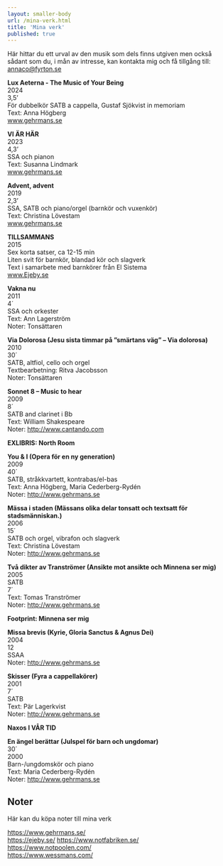 ```yaml
---
layout: smaller-body
url: /mina-verk.html
title: 'Mina verk'
published: true
---
```

Här hittar du ett urval av den musik som dels finns utgiven men också sådant som du, i mån av intresse, kan kontakta mig och få tillgång till: annaco@fyrton.se

**Lux Aeterna - The Music of Your Being**  
2024  
3,5’  
För dubbelkör SATB a cappella, Gustaf Sjökvist in memoriam  
Text: Anna Högberg  
www.gehrmans.se  

**VI ÄR HÄR**  
2023  
4,3’  
SSA och pianon  
Text: Susanna Lindmark  
www.gehrmans.se  

**Advent, advent**  
2019  
2,3’  
SSA, SATB och piano/orgel (barnkör och vuxenkör)  
Text: Christina Lövestam  
www.gehrmans.se  

**TILLSAMMANS**  
2015  
Sex korta satser, ca 12-15 min  
Liten svit för barnkör, blandad kör och slagverk  
Text i samarbete med barnkörer från El Sistema  
www.Ejeby.se  

**Vakna nu**  
2011  
4´  
SSA och orkester  
Text: Ann Lagerström  
Noter: Tonsättaren

**Via Dolorosa (Jesu sista timmar på ”smärtans väg” – Via dolorosa)**  
2010  
30´  
SATB, altfiol, cello och orgel  
Textbearbetning: Ritva Jacobsson  
Noter: Tonsättaren  

**Sonnet 8 – Music to hear**  
2009  
8´  
SATB and clarinet i Bb  
Text: William Shakespeare  
Noter: http://www.cantando.com

**EXLIBRIS: North Room**

**You &amp; I (Opera för en ny generation)**  
2009  
40´  
SATB, stråkkvartett, kontrabas/el-bas  
Text: Anna Högberg, Maria Cederberg-Rydén  
Noter: http://www.gehrmans.se

**Mässa i staden (Mässans olika delar tonsatt och textsatt för stadsmänniskan.)**  
2006  
15´  
SATB och orgel, vibrafon och slagverk  
Text: Christina Lövestam  
Noter: http://www.gehrmans.se

**Två dikter av Tranströmer (Ansikte mot ansikte och Minnena ser mig)**  
2005  
SATB  
7´  
Text: Tomas Tranströmer  
Noter: http://www.gehrmans.se

**Footprint: Minnena ser mig**  

**Missa brevis (Kyrie, Gloria Sanctus &amp; Agnus Dei)**  
2004  
12  
SSAA  
Noter: http://www.gehrmans.se

**Skisser (Fyra a cappellakörer)**  
2001  
7´  
SATB  
Text: Pär Lagerkvist  
Noter: http://www.gehrmans.se  

**Naxos I VÅR TID**

**En ängel berättar (Julspel för barn och ungdomar)**  
30´  
2000  
Barn-/ungdomskör och piano  
Text: Maria Cederberg-Rydén  
Noter: http://www.gehrmans.se
  
## Noter
Här kan du köpa noter till mina verk

https://www.gehrmans.se/  
https://ejeby.se/
https://www.notfabriken.se/   
https://www.notpoolen.com/  
https://www.wessmans.com/
